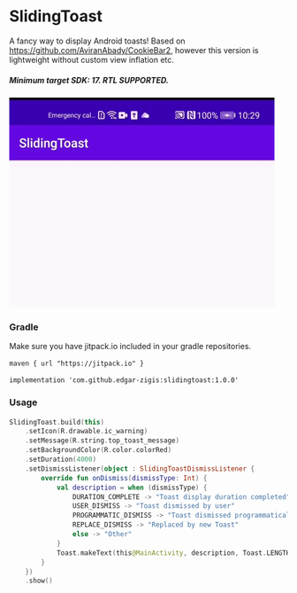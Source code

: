 # SlidingToast

A fancy way to display Android toasts!
Based on https://github.com/AviranAbady/CookieBar2, however this version is lightweight without custom view inflation etc.

##### Minimum target SDK: 17. RTL SUPPORTED.

![alt text](https://github.com/edgar-zigis/SlidingToast/blob/master/sample.gif?raw=true)

### Gradle
Make sure you have jitpack.io included in your gradle repositories.

```
maven { url "https://jitpack.io" }
```
```
implementation 'com.github.edgar-zigis:slidingtoast:1.0.0'
```
### Usage
``` kotlin
SlidingToast.build(this)
    .setIcon(R.drawable.ic_warning)
    .setMessage(R.string.top_toast_message)
    .setBackgroundColor(R.color.colorRed)
    .setDuration(4000)
    .setDismissListener(object : SlidingToastDismissListener {
        override fun onDismiss(dismissType: Int) {
            val description = when (dismissType) {
                DURATION_COMPLETE -> "Toast display duration completed"
                USER_DISMISS -> "Toast dismissed by user"
                PROGRAMMATIC_DISMISS -> "Toast dismissed programmatically"
                REPLACE_DISMISS -> "Replaced by new Toast"
                else -> "Other"
            }
            Toast.makeText(this@MainActivity, description, Toast.LENGTH_LONG).show()
        }
    })
    .show()
```

